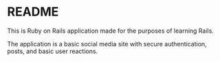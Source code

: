 # README

This is Ruby on Rails application made for the purposes of learning Rails.

The application is a basic social media site with secure authentication, posts, and basic user reactions.

